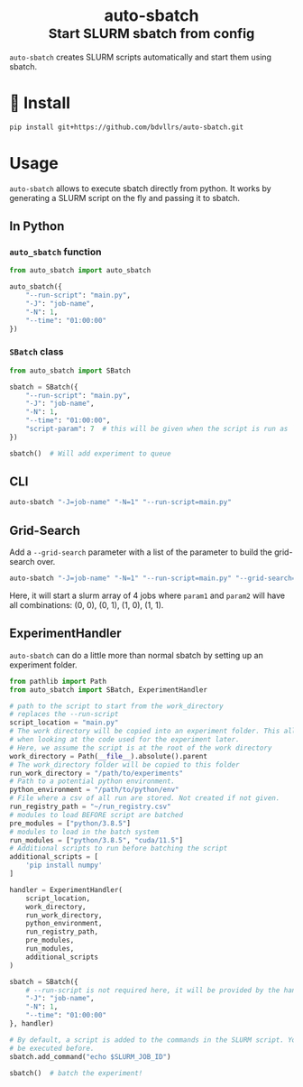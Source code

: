 <div align="center">
    <h1>auto-sbatch<br><small>Start SLURM sbatch from config</small></h1>
</div>

`auto-sbatch` creates SLURM scripts automatically and start them using sbatch.

# 🚀 Install

```bash
pip install git+https://github.com/bdvllrs/auto-sbatch.git
```

# Usage

`auto-sbatch` allows to execute sbatch directly from python.
It works by generating a SLURM script on the fly and passing it to sbatch.

## In Python

### `auto_sbatch` function

```python
from auto_sbatch import auto_sbatch

auto_sbatch({
    "--run-script": "main.py",
    "-J": "job-name",
    "-N": 1,
    "--time": "01:00:00"
})
```

### `SBatch` class

```python
from auto_sbatch import SBatch

sbatch = SBatch({
    "--run-script": "main.py",
    "-J": "job-name",
    "-N": 1,
    "--time": "01:00:00",
    "script-param": 7  # this will be given when the script is run as `python main.py "script-param=7"`
})

sbatch()  # Will add experiment to queue
```

## CLI

```bash
auto-sbatch "-J=job-name" "-N=1" "--run-script=main.py"
```

## Grid-Search
Add a `--grid-search` parameter with a list of the parameter to build the grid-search over.
```bash
auto-sbatch "-J=job-name" "-N=1" "--run-script=main.py" "--grid-search=['param1', 'param2']" "param1=[0, 1]" "param2=[0, 1]"
```

Here, it will start a slurm array of 4 jobs where `param1` and `param2` will have all combinations: (0, 0), (0, 1), (1, 0), (1, 1).

## ExperimentHandler

`auto-sbatch` can do a little more than normal sbatch by setting up an experiment folder.

```python
from pathlib import Path
from auto_sbatch import SBatch, ExperimentHandler

# path to the script to start from the work_directory
# replaces the --run-script
script_location = "main.py"
# The work directory will be copied into an experiment folder. This allows reproducibility
# when looking at the code used for the experiment later.
# Here, we assume the script is at the root of the work directory
work_directory = Path(__file__).absolute().parent
# The work_directory folder will be copied to this folder
run_work_directory = "/path/to/experiments"
# Path to a potential python environment.
python_environment = "/path/to/python/env"
# File where a csv of all run are stored. Not created if not given.
run_registry_path = "~/run_registry.csv"
# modules to load BEFORE script are batched
pre_modules = ["python/3.8.5"]
# modules to load in the batch system
run_modules = ["python/3.8.5", "cuda/11.5"]
# Additional scripts to run before batching the script
additional_scripts = [
    'pip install numpy'
]

handler = ExperimentHandler(
    script_location,
    work_directory,
    run_work_directory,
    python_environment,
    run_registry_path,
    pre_modules,
    run_modules,
    additional_scripts
)

sbatch = SBatch({
    # --run-script is not required here, it will be provided by the handler.
    "-J": "job-name",
    "-N": 1,
    "--time": "01:00:00"
}, handler)

# By default, a script is added to the commands in the SLURM script. You can add other commands that will
# be executed before.
sbatch.add_command("echo $SLURM_JOB_ID")

sbatch()  # batch the experiment!
```

